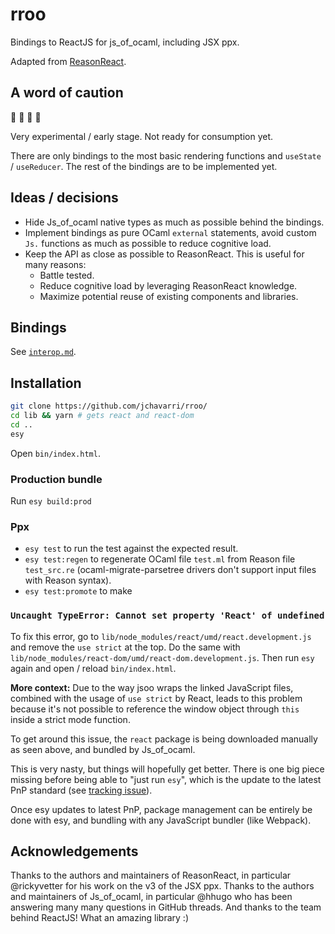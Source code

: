 # rroo

Bindings to ReactJS for js_of_ocaml, including JSX ppx.

Adapted from [ReasonReact](https://github.com/reasonml/reason-react/).

## A word of caution

:construction: :construction: :construction: :construction: 

Very experimental / early stage. Not ready for consumption yet.

There are only bindings to the most basic rendering functions and `useState` / `useReducer`.
The rest of the bindings are to be implemented yet.

## Ideas / decisions

- Hide Js_of_ocaml native types as much as possible behind the bindings.
- Implement bindings as pure OCaml `external` statements, avoid custom `Js.` functions as much as possible to reduce cognitive load.
- Keep the API as close as possible to ReasonReact. This is useful for many reasons:
  - Battle tested.
  - Reduce cognitive load by leveraging ReasonReact knowledge.
  - Maximize potential reuse of existing components and libraries.

## Bindings

See [`interop.md`](./interop.md).

## Installation

```bash
git clone https://github.com/jchavarri/rroo/
cd lib && yarn # gets react and react-dom
cd ..
esy
```

Open `bin/index.html`.


### Production bundle

Run `esy build:prod`

### Ppx

- `esy test` to run the test against the expected result.
- `esy test:regen` to regenerate OCaml file `test.ml` from Reason file `test_src.re` (ocaml-migrate-parsetree drivers don't support input files with Reason syntax).
- `esy test:promote` to make

### `Uncaught TypeError: Cannot set property 'React' of undefined`

To fix this error, go to `lib/node_modules/react/umd/react.development.js` and remove the `use strict` at the top.
Do the same with `lib/node_modules/react-dom/umd/react-dom.development.js`.
Then run `esy` again and open / reload `bin/index.html`.

**More context:** Due to the way jsoo wraps the linked JavaScript files, combined with the usage of `use strict` by React, leads to this problem because it's not possible to reference the window object through `this` inside a strict mode function.

To get around this issue, the `react` package is being downloaded manually as seen above, and bundled by Js_of_ocaml. 

This is very nasty, but things will hopefully get better. There is one big piece missing before being able to "just run `esy`", which is the update to the latest PnP standard (see [tracking issue](https://github.com/esy/esy/issues/930)).

Once esy updates to latest PnP, package management can be entirely be done with esy, and bundling with any JavaScript bundler (like Webpack).

## Acknowledgements

Thanks to the authors and maintainers of ReasonReact, in particular @rickyvetter for his work on the v3 of the JSX ppx.
Thanks to the authors and maintainers of Js_of_ocaml, in particular @hhugo who has been answering many many questions in GitHub threads.
And thanks to the team behind ReactJS! What an amazing library :)
